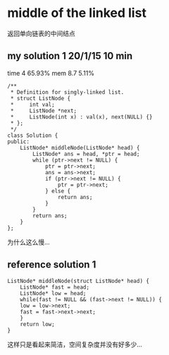 # middle of the linked list

返回单向链表的中间结点

## my solution 1    20/1/15 10 min

time    4   65.93%
mem     8.7 5.11%

```
/**
 * Definition for singly-linked list.
 * struct ListNode {
 *     int val;
 *     ListNode *next;
 *     ListNode(int x) : val(x), next(NULL) {}
 * };
 */
class Solution {
public:
    ListNode* middleNode(ListNode* head) {
        ListNode* ans = head, *ptr = head;
        while (ptr->next != NULL) {
            ptr = ptr->next;
            ans = ans->next;
            if (ptr->next != NULL) {
                ptr = ptr->next;
            } else {
                return ans;
            }
        }
        return ans;
    }
};
```

为什么这么慢...

## reference solution 1

```
ListNode* middleNode(struct ListNode* head) { 
    ListNode* fast = head; 
    ListNode* low = head;
    while(fast != NULL && (fast->next != NULL)) {
    low = low->next;
    fast = fast->next->next;
    }
    return low;
}
```

这样只是看起来简洁，空间复杂度并没有好多少...